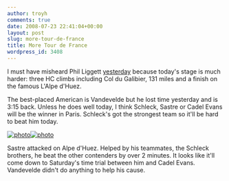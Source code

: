 ```yaml
---
author: troyh
comments: true
date: 2008-07-23 22:41:04+00:00
layout: post
slug: more-tour-de-france
title: More Tour de France
wordpress_id: 3408
---
```


I must have misheard Phil Liggett [yesterday](http://troyh.files.wordpress.com/2010/11/p_2048_1536_ef28b242-2aed-4481-b2ea-6a8b3646d5c1.jpeg2008/07/22/watching-the-tour-de-france/) because today's stage is much harder: three HC climbs including Col du Galibier, 131 miles and a finish on the famous L'Alpe d'Huez.

The best-placed American is Vandevelde but he lost time yesterday and is 3:15 back. Unless he does well today, I think Schleck, Sastre or Cadel Evans will be the winner in Paris. Schleck's got the strongest team so it'll be hard to beat him today.

[![photo](http://troyh.files.wordpress.com/2010/11/p_2048_1536_ef28b242-2aed-4481-b2ea-6a8b3646d5c1.jpegpix/2008/07/p-640-480-de45b23c-1002-4e1e-8d5b-c91973fd34bc.jpeg)](http://troyh.files.wordpress.com/2010/11/p_2048_1536_ef28b242-2aed-4481-b2ea-6a8b3646d5c1.jpegpix/2008/07/p-640-480-de45b23c-1002-4e1e-8d5b-c91973fd34bc.jpeg)[![photo](http://troyh.files.wordpress.com/2010/11/p_2048_1536_ef28b242-2aed-4481-b2ea-6a8b3646d5c1.jpegpix/2008/07/p-640-480-9e99f0b7-5c54-4ce2-92dd-f21649b3f51f.jpeg)](http://troyh.files.wordpress.com/2010/11/p_2048_1536_ef28b242-2aed-4481-b2ea-6a8b3646d5c1.jpegpix/2008/07/p-640-480-9e99f0b7-5c54-4ce2-92dd-f21649b3f51f.jpeg)

Sastre attacked on Alpe d'Huez. Helped by his teammates, the Schleck brothers, he beat the other contenders by over 2 minutes. It looks like it'll come down to Saturday's time trial between him and Cadel Evans. Vandevelde didn't do anything to help his cause.
